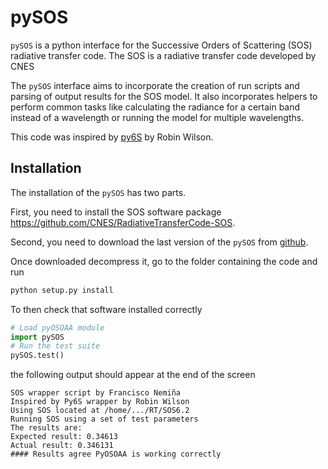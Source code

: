 # pySOS
`pySOS` is a python interface for the Successive Orders of Scattering (SOS) radiative transfer code. The SOS is a radiative transfer code developed by CNES

The `pySOS` interface aims to incorporate the creation of run scripts and parsing of output results for the SOS model. It also incorporates helpers to perform common tasks like calculating the radiance for a certain band instead of a wavelength or running the model for multiple wavelengths. 

This code was inspired by [py6S](https://github.com/robintw/Py6S) by Robin Wilson.

## Installation

The installation of the `pySOS` has two parts.

First, you need to install the SOS software package https://github.com/CNES/RadiativeTransferCode-SOS.

Second, you need to download the last version of the `pySOS` from [github](https://github.com/fnemina/pySOS/releases/latest).

Once downloaded decompress it, go to the folder containing the code and run

```bash
python setup.py install
```

To then check that software installed correctly

```python
# Load pyOSOAA module
import pySOS
# Run the test suite
pySOS.test()
```
the following output should appear at the end of the screen
```
SOS wrapper script by Francisco Nemiña
Inspired by Py6S wrapper by Robin Wilson
Using SOS located at /home/.../RT/SOS6.2
Running SOS using a set of test parameters
The results are:
Expected result: 0.34613
Actual result: 0.346131
#### Results agree PyOSOAA is working correctly

```
